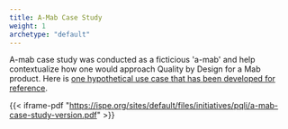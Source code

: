 ```yaml
---
title: A-Mab Case Study
weight: 1
archetype: "default"
---
```


A-mab case study was conducted as a ficticious 'a-mab' and help contextualize how one would approach Quality by Design for a Mab product.   Here is [one hypothetical use case that has been developed for reference](https://ispe.org/sites/default/files/initiatives/pqli/a-mab-case-study-version.pdf).

{{< iframe-pdf "https://ispe.org/sites/default/files/initiatives/pqli/a-mab-case-study-version.pdf" >}}

